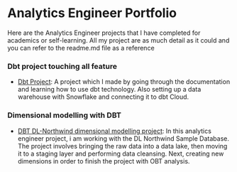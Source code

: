 <h1>Analytics Engineer Portfolio</h1>
<p>Here are the Analytics Engineer projects that I have completed for academics or self-learning. All my project are as much detail as it could and you can refer to the readme.md file as a reference</p>


<h3>Dbt project touching all feature</h3>
<ul>
<li><a href="https://github.com/gabrielbonin01/dbt-project">Dbt Project</a>: A project which I made by going through the documentation and learning how to use dbt technology. Also setting up a data warehouse with Snowflake and connecting it to dbt Cloud.</li>
</ul>

<h3>Dimensional modelling with DBT</h3>
<ul>
<li><a href="https://github.com/gabrielbonin01/dbt-project">DBT DL-Northwind dimensional modelling project</a>: In this analytics engineer project, i am working with the DL Northwind Sample Database. The project involves bringing the raw data into a data lake, then moving it to a staging layer and performing data cleansing. Next, creating new dimensions in order to finish the project with OBT analysis.</li>
</ul>


